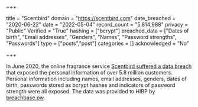 +++

title = "Scentbird"
domain = "https://scentbird.com"
date_breached = "2020-06-22"
date = "2022-05-04"
record_count = "5,814,988"
privacy = "Public"
Verified = "True"
hashing = ["bcrypt"]
breached_data = ["Dates of birth", "Email addresses", "Genders", "Names", "Password strengths", "Passwords"]
type = ["posts","post"]
categories = []
acknowledged = "No"


+++


In June 2020, the online fragrance service <a href="https://www.bleepingcomputer.com/news/security/hacker-leaks-386-million-user-records-from-18-companies-for-free/" target="_blank" rel="noopener">Scentbird suffered a data breach</a> that exposed the personal information of over 5.8 million customers. Personal information including names, email addresses, genders, dates of birth, passwords stored as bcrypt hashes and indicators of password strength were all exposed. The data was provided to HIBP by <a href="https://breachbase.pw/" target="_blank" rel="noopener">breachbase.pw</a>.

